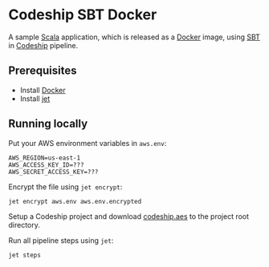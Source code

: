 # Codeship SBT Docker

A sample [Scala](https://www.scala-lang.org/) application, which is released as a [Docker](https://www.docker.com/) image, using [SBT](https://www.scala-sbt.org/) in [Codeship](https://codeship.com/) pipeline.

## Prerequisites

* Install [Docker](https://docs.docker.com/install/)
* Install [jet](https://documentation.codeship.com/pro/jet-cli/installation/)

## Running locally

Put your AWS environment variables in `aws.env`:

    AWS_REGION=us-east-1
    AWS_ACCESS_KEY_ID=??? 
    AWS_SECRET_ACCESS_KEY=??? 

Encrypt the file using `jet encrypt`: 

    jet encrypt aws.env aws.env.encrypted

Setup a Codeship project and download [codeship.aes](https://documentation.codeship.com/pro/builds-and-configuration/environment-variables/#downloading-your-aes-key) to the project root directory.

Run all pipeline steps using `jet`:

    jet steps

